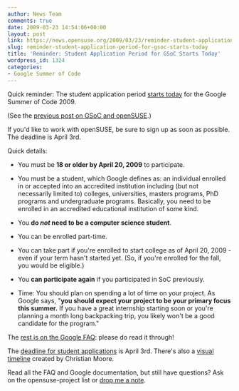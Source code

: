 ```yaml
---
author: News Team
comments: true
date: 2009-03-23 14:54:06+00:00
layout: post
link: https://news.opensuse.org/2009/03/23/reminder-student-application-period-for-gsoc-starts-today/
slug: reminder-student-application-period-for-gsoc-starts-today
title: 'Reminder: Student Application Period for GSoC Starts Today'
wordpress_id: 1324
categories:
- Google Summer of Code
---
```


Quick reminder: The student application period [starts today](//socghop.appspot.com/program/home/google/gsoc2009) for the Google Summer of Code 2009.

(See the [previous post on GSoC and openSUSE](//news.opensuse.org/2009/03/19/opensuse-project-accepted-to-google-summer-of-code-2009/).)

If you'd like to work with openSUSE, be sure to sign up as soon as possible. The deadline is April 3rd.

Quick details:



	
  * You must be **18 or older by April 20, 2009** to participate.

	
  * You must be a student, which Google defines as:
an individual enrolled in or accepted into an accredited institution including (but not necessarily limited to) colleges, universities, masters programs, PhD programs and undergraduate programs. Basically, you need to be enrolled in an accredited educational institution of some kind.

	
  * You **do _not_ need to be a computer science student**.

	
  * You can be enrolled part-time.

	
  * You can take part if you're enrolled to start college as of April 20, 2009 - even if your term hasn't started yet. (So, if you're enrolled for the fall, you would be eligible.)

	
  * You **can participate again** if you participated in SoC previously.

	
  * Time: You should plan on spending a lot of time on your project. As Google says, "**you should expect your project to be your primary focus this summer.** If you have a great internship starting soon or you're planning a month long backpacking trip, you likely won't be a good candidate for the program."


The [rest is on the Google FAQ](//socghop.appspot.com/document/show/program/google/gsoc2009/faqs#eligibility): please do read it through!

The [deadline for student applications](//socghop.appspot.com/document/show/program/google/gsoc2009/faqs#timeline) is April 3rd. There's also a [visual timeline](//is.gd/oyaO) created by Christian Moore.

Read all the FAQ and Google documentation, but still have questions? Ask on the opensuse-project list or [drop me a note](mailto:zonker@opensuse.org).
